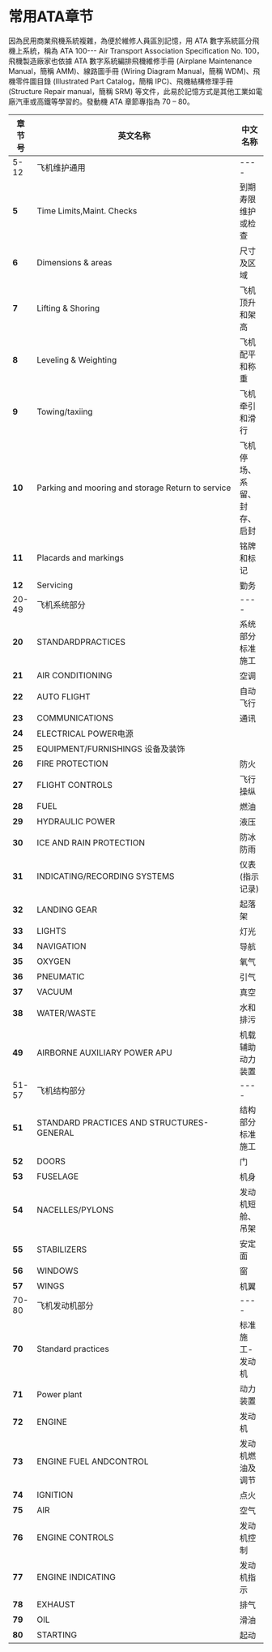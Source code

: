 # 常用ATA章节

因為民用商業飛機系統複雜，為便於維修人員區別記憶，用 ATA 數字系統區分飛機上系統，稱為 ATA 100--- Air Transport Association Specification No. 100，飛機製造廠家也依據 ATA 數字系統編排飛機維修手冊 (Airplane Maintenance Manual，簡稱 AMM)、線路圖手冊 (Wiring Diagram Manual，簡稱 WDM)、飛機零件圖目錄 (Illustrated Part Catalog，簡稱 IPC)、飛機結構修理手冊 (Structure Repair manual，簡稱 SRM) 等文件，此易於記憶方式是其他工業如電廠汽車或高鐵等學習的。發動機 ATA 章節專指為 70 – 80。

| 章节号  | 英文名称           | 中文名称        |
| -----  | -------           | -------        |
| 5-12 | 飞机维护通用           | ----        |
| **5**  | Time Limits,Maint. Checks | 到期寿限维护或检查 |
| **6** | Dimensions & areas | 尺寸及区域 |
| **7** |	Lifting & Shoring | 飞机顶升和架高 |
| **8** |	Leveling & Weighting | 飞机配平和称重 |
| **9** |	Towing/taxiing | 飞机牵引和滑行 |
| **10** |	Parking and mooring and storage Return to service | 飞机停场、系留、封存、启封 |
| **11** |	Placards and markings  | 铭牌和标记 |
| **12** |	Servicing  | 勤务 |
| 20-49 | 飞机系统部分           | ----        |
| **20** | STANDARDPRACTICES | 系统部分标准施工 |
| **21** | AIR CONDITIONING | 空调 |
| **22** | AUTO FLIGHT  | 自动飞行 |
| **23** | COMMUNICATIONS | 通讯 |
| **24** |  ELECTRICAL POWER电源 |
| **25**  |  EQUIPMENT/FURNISHINGS 设备及装饰 |
| **26**  |  FIRE  PROTECTION | 防火 |
| **27**  |  FLIGHT CONTROLS  | 飞行操纵 |
| **28**   | FUEL |  燃油   |
| **29**   | HYDRAULIC POWER  | 液压 |
| **30**   | ICE  AND  RAIN PROTECTION  | 防冰防雨 |
| **31**  |  INDICATING/RECORDING SYSTEMS |  仪表(指示记录) |
| **32**  |  LANDING GEAR  | 起落架 |
| **33**  |  LIGHTS |  灯光 |
| **34**  |  NAVIGATION  | 导航   |
| **35**  |  OXYGEN |  氧气 |
| **36**  |  PNEUMATIC |  引气   |
| **37**  |  VACUUM  | 真空 |
| **38** |   WATER/WASTE  | 水和排污 |
| **49**   | AIRBORNE AUXILIARY POWER APU  | 机载辅助动力装置 |
| 51-57 | 飞机结构部分           | ----        |
| **51**   | STANDARD PRACTICES AND STRUCTURES-GENERAL |  结构部分标准施工 |
| **52**   | DOORS |  门 |
| **53**  |  FUSELAGE |  机身   |
| **54**   | NACELLES/PYLONS  | 发动机短舱、吊架 |
| **55**  |  STABILIZERS  | 安定面   |
| **56** |   WINDOWS |  窗 |
| **57**  |  WINGS |  机翼 |
| 70-80 | 飞机发动机部分           | ----        |
| **70**  |  Standard practices  |  标准施工-发动机 |
| **71**  |  Power plant  |  动力装置 |
| **72**  |  ENGINE |  发动机 |
| **73**   | ENGINE FUEL ANDCONTROL |  发动机燃油及调节 |
| **74**  |  IGNITION  | 点火 |
| **75**  |  AIR |  空气 |
| **76**  |  ENGINE CONTROLS |  发动机控制 |
| **77**  |  ENGINE INDICATING |  发动机指示 |
| **78**   | EXHAUST | 排气 |
| **79**  |  OIL |  滑油   |
| **80**  |  STARTING |  起动 |
